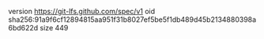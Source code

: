 version https://git-lfs.github.com/spec/v1
oid sha256:91a9f6cf12894815aa951f31b8027ef5be5f1db489d45b2134880398a6bd622d
size 449
